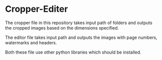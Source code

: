 # Cropper-Editer
The cropper file in this repository takes input path of folders and outputs the cropped images based on the dimensions specified.

The editor file takes input path and outputs the images with page numbers, watermarks and headers.

Both these file use other python libraries which should be installed.
